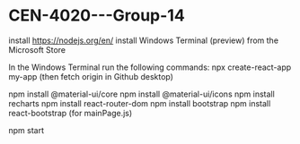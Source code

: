 # CEN-4020---Group-14
install https://nodejs.org/en/
install Windows Terminal (preview) from the Microsoft Store

In the Windows Terminal run the following commands:
npx create-react-app my-app (then fetch origin in Github desktop)

npm install @material-ui/core
npm install @material-ui/icons
npm install recharts
npm install react-router-dom
npm install bootstrap
npm install react-bootstrap    (for mainPage.js)

npm start
